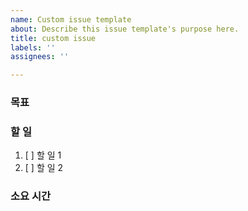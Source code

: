 ```yaml
---
name: Custom issue template
about: Describe this issue template's purpose here.
title: custom issue
labels: ''
assignees: ''

---
```


### 목표

### 할 일
1. [ ] 할 일 1
2. [ ] 할 일 2

### 소요 시간

